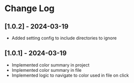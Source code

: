 # Change Log

## [1.0.2] - 2024-03-19
- Added setting config to include directories to ignore


## [1.0.1] - 2024-03-19
- Implemented color summary in project
- Implemented color summary in file
- Implemented logic to navigate to color used in file on click
